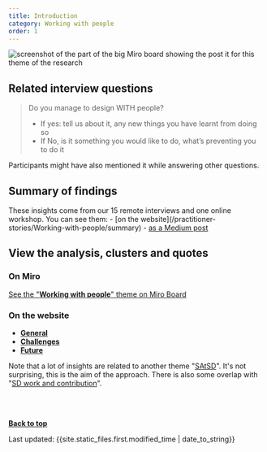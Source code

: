 ```yaml
---
title: Introduction
category: Working with people
order: 1
---
```


![screenshot of the part of the big Miro board showing the post it for this theme of the research](/practitioner-stories/images/working-with/working-with-people.png)

## Related interview questions
<blockquote class="alt">
<p>Do you manage to design WITH people?</p>
<ul>
<li>If yes: tell us about it, any new things you have learnt from doing so</li>
<li>If No, is it something you would like to do, what’s preventing you to do it</li>
</ul>
</blockquote>

Participants might have also mentioned it while answering other questions.

<h2 class="top-line">Summary of findings</h2>
These insights come from our 15 remote interviews and one online workshop. You can see them:
- [on the website](/practitioner-stories/Working-with-people/summary)
- <a href="https://practitionerstories.medium.com/working-with-people-3c6be862767" target="_blank">as a Medium post</a>


<h2 class="top-line">View the analysis, clusters and quotes</h2>

### On Miro

<p><a href="https://miro.com/app/board/o9J_ldOzA14=/?moveToWidget=3074457352333741368&cot=14" target="_blank">See the "<strong>Working with people</strong>" theme on Miro Board</a></p>

### On the website

   <ul>
      <li><a href="/practitioner-stories/Working-with-people/general"><strong>General</strong></a></li>
      <li><a href="/practitioner-stories/Working-with-people/challenges"><strong>Challenges</strong></a></li>
      <li><a href="/practitioner-stories/Working-with-people/future"><strong>Future</strong></a></li>
   </ul>

Note that a lot of insights are related to another theme "[SAtSD](/practitioner-stories/SAtSD/intro)". It's not surprising, this is the aim of the approach. There is also some overlap with "[SD work and contribution](/practitioner-stories/SD-work-contributions/intro)".

<br><br>

<p><a href="#"><strong>Back to top</strong></a></p>

<div>Last updated: {{site.static_files.first.modified_time | date_to_string}}
